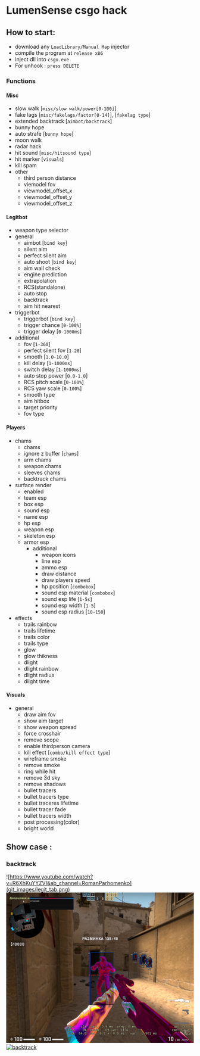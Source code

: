 # LumenSense csgo hack

## How to start:

- download any `LoadLibrary/Manual Map` injector
- compile the program at `release x86`
- inject dll into `csgo.exe`
- For unhook : `press DELETE`

### Functions

#### Misc

- slow walk [`misc/slow walk/power[0-100]`]
- fake lags [`misc/fakelags/factor[0-14]`], [`fakelag type`]
- extended backtrack [`aimbot/backtrack`]
- bunny hope
- auto strafe [`bunny hope`]
- moon walk
- radar hack
- hit sound [`misc/hitsound type`]
- hit marker [`visuals`]
- kill spam
- other
  - third person distance
  - viemodel fov
  - viewmodel_offset_x
  - viewmodel_offset_y
  - viewmodel_offset_z

#### Legitbot

- weapon type selector
- general
  - aimbot [`bind key`]
  - silent aim
  - perfect silent aim
  - auto shoot [`bind key`]
  - aim wall check
  - engine prediction
  - extrapolation
  - RCS(standalone)
  - auto stop
  - backtrack
  - aim hit nearest
- triggerbot
  - triggerbot [`bind key`]
  - trigger chance [`0-100%`]
  - trigger delay [`0-1000ms`]
- additional
  - fov [`1-360`]
  - perfect silent fov [`1-20`]
  - smooth [`1.0-10.0`]
  - kill delay [`1-1000ms`]
  - switch delay [`1-1000ms`]
  - auto stop power [`0.0-1.0`]
  - RCS pitch scale [`0-100%`]
  - RCS yaw scale [`0-100%`]
  - smooth type
  - aim hitbox
  - target priority
  - fov type

#### Players

- chams
  - chams
  - ignore z buffer [`chams`]
  - arm chams
  - weapon chams
  - sleeves chams
  - backtrack chams
- surface render
  - enabled
  - team esp
  - box esp
  - sound esp
  - name esp
  - hp esp
  - weapon esp
  - skeleton esp
  - armor esp
    - additional
      - weapon icons
      - line esp
      - ammo esp
      - draw distance
      - draw players speed
      - hp position [`combobox`]
      - sound esp material [`combobox`]
      - sound esp life [`1-5s`]
      - sound esp width [`1-5`]
      - sound esp radius [`10-150`]
- effects
  - trails rainbow
  - trails lifetime
  - trails color
  - trails type
  - glow
  - glow thikness
  - dlight
  - dlight rainbow
  - dlight radius
  - dlight time

#### Visuals

- general
  - draw aim fov
  - show aim target
  - show weapon spread
  - force crosshair
  - remove scope
  - enable thirdperson camera
  - kill effect [`combo/kill effect type`]
  - wireframe smoke
  - remove smoke
  - ring while hit
  - remove 3d sky
  - remove shadows
  - bullet tracers
  - bullet tracers type
  - bullet traceres lifetime
  - bullet tracer fade
  - bullet tracers width
  - post processing(color)
  - bright world

## Show case :
### backtrack 

![https://www.youtube.com/watch?v=R6XhKuYYZVI&ab_channel=RomanParhomenko](git_images/legit_tab.png)
!['chams'](git_images/chams.png)
[![backtrack](https://i.ytimg.com/vi/R6XhKuYYZVI/hqdefault.jpg?sqp=-oaymwEcCPYBEIoBSFXyq4qpAw4IARUAAIhCGAFwAcABBg==&rs=AOn4CLDg0FpBwaNcwPazubb3khUVUpEe3g)](https://www.youtube.com/watch?v=R6XhKuYYZVI&ab_channel=RomanParhomenko)

